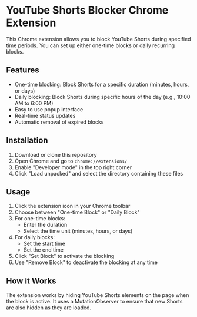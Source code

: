 # YouTube Shorts Blocker Chrome Extension

This Chrome extension allows you to block YouTube Shorts during specified time periods. You can set up either one-time blocks or daily recurring blocks.

## Features

- One-time blocking: Block Shorts for a specific duration (minutes, hours, or days)
- Daily blocking: Block Shorts during specific hours of the day (e.g., 10:00 AM to 6:00 PM)
- Easy to use popup interface
- Real-time status updates
- Automatic removal of expired blocks

## Installation

1. Download or clone this repository
2. Open Chrome and go to `chrome://extensions/`
3. Enable "Developer mode" in the top right corner
4. Click "Load unpacked" and select the directory containing these files

## Usage

1. Click the extension icon in your Chrome toolbar
2. Choose between "One-time Block" or "Daily Block"
3. For one-time blocks:
   - Enter the duration
   - Select the time unit (minutes, hours, or days)
4. For daily blocks:
   - Set the start time
   - Set the end time
5. Click "Set Block" to activate the blocking
6. Use "Remove Block" to deactivate the blocking at any time

## How it Works

The extension works by hiding YouTube Shorts elements on the page when the block is active. It uses a MutationObserver to ensure that new Shorts are also hidden as they are loaded.
